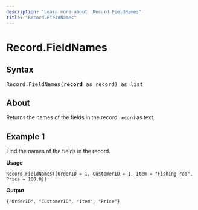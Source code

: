 ```yaml
---
description: "Learn more about: Record.FieldNames"
title: "Record.FieldNames"
---
```

# Record.FieldNames

## Syntax

<pre>
Record.FieldNames(<b>record</b> as record) as list
</pre>
  
## About

Returns the names of the fields in the record `record` as text.

## Example 1

Find the names of the fields in the record.

**Usage**

```powerquery-m
Record.FieldNames([OrderID = 1, CustomerID = 1, Item = "Fishing rod", Price = 100.0])
```

**Output**

`{"OrderID", "CustomerID", "Item", "Price"}`
